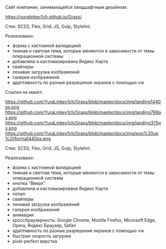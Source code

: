 Сайт компании, занимающейся ландшафтным дизайном:

https://yuralinkev1ch.github.io/Grass/

Стек: SCSS, Flex, Grid, JS, Gulp, Stylelint.

Реализовано:
- форма с кастомной валидацией
- темная и светлая тема, которые меняются в зависимости от темы операционной системы
- добавлена и кастомизирована Яндекс Карта
- свайперы
- ленивая загрузка изображений
- галерея изображений
- адаптивность по разные разрешения экранов с помощью vw

Ссылки на макет:

https://github.com/YuraLinkev1ch/Grass/blob/master/docs/img/landing1440px.png
https://github.com/YuraLinkev1ch/Grass/blob/master/docs/img/landing768px.png
https://github.com/YuraLinkev1ch/Grass/blob/master/docs/img/landing375px.png
https://github.com/YuraLinkev1ch/Grass/blob/master/docs/img/pop%20up%20forma1440px.png

Стек: SCSS, Flex, Grid, JS, Gulp, Stylelint. 

Реализовано: 
- форма с кастомной валидацией
- темная и светлая тема, которые меняются в зависимости от темы операционной системы
- кнопка "Вверх"
- добавлена и кастомизирована Яндекс Карта
- попап
- свайперы
- ленивая загрузка изображений
- галерея изображений
- анимации
- кроссбраузерность: Google Chrome, Mozilla Firefox, Microsoft Edge, Opera, Яндекс Браузер, Safari
- адаптивность по разные разрешения экранов с помощью vw
- быстрая скорость загрузки
- pixel-perfect верстка

